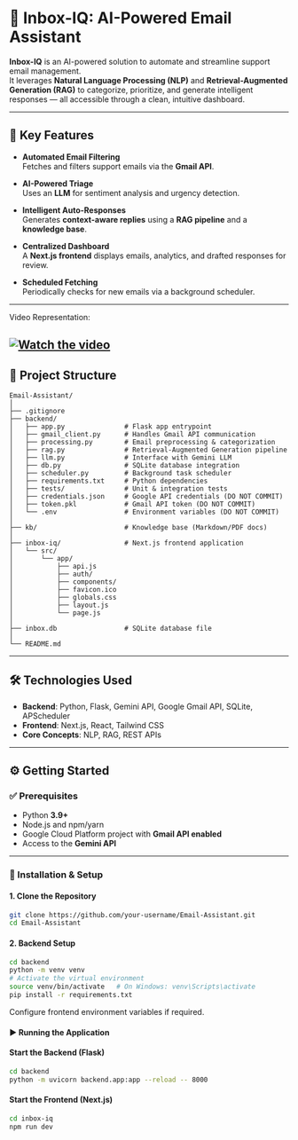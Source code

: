 # 📧 Inbox-IQ: AI-Powered Email Assistant

**Inbox-IQ** is an AI-powered solution to automate and streamline support email management.  
It leverages **Natural Language Processing (NLP)** and **Retrieval-Augmented Generation (RAG)** to categorize, prioritize, and generate intelligent responses — all accessible through a clean, intuitive dashboard.

---

## 🚀 Key Features

- **Automated Email Filtering**  
  Fetches and filters support emails via the **Gmail API**.

- **AI-Powered Triage**  
  Uses an **LLM** for sentiment analysis and urgency detection.

- **Intelligent Auto-Responses**  
  Generates **context-aware replies** using a **RAG pipeline** and a **knowledge base**.

- **Centralized Dashboard**  
  A **Next.js frontend** displays emails, analytics, and drafted responses for review.

- **Scheduled Fetching**  
  Periodically checks for new emails via a background scheduler.

---
Video Representation:

[![Watch the video](link-to-your-preview-image.png)](https://drive.google.com/file/d/15wdpquJZ-BPKimzi3yWKIdABFHEPj9Mk/view?usp=sharing)
---

## 📂 Project Structure

```plaintext
Email-Assistant/
│
├── .gitignore
├── backend/
│   ├── app.py               # Flask app entrypoint
│   ├── gmail_client.py      # Handles Gmail API communication
│   ├── processing.py        # Email preprocessing & categorization
│   ├── rag.py               # Retrieval-Augmented Generation pipeline
│   ├── llm.py               # Interface with Gemini LLM
│   ├── db.py                # SQLite database integration
│   ├── scheduler.py         # Background task scheduler
│   ├── requirements.txt     # Python dependencies
│   ├── tests/               # Unit & integration tests
│   ├── credentials.json     # Google API credentials (DO NOT COMMIT)
│   ├── token.pkl            # Gmail API token (DO NOT COMMIT)
│   └── .env                 # Environment variables (DO NOT COMMIT)
│
├── kb/                      # Knowledge base (Markdown/PDF docs)
│
├── inbox-iq/                # Next.js frontend application
│   └── src/
│       └── app/
│           ├── api.js
│           ├── auth/
│           ├── components/
│           ├── favicon.ico
│           ├── globals.css
│           ├── layout.js
│           └── page.js
│
├── inbox.db                 # SQLite database file
│
└── README.md
```

---


## 🛠️ Technologies Used

- **Backend**: Python, Flask, Gemini API, Google Gmail API, SQLite, APScheduler  
- **Frontend**: Next.js, React, Tailwind CSS  
- **Core Concepts**: NLP, RAG, REST APIs  

---

## ⚙️ Getting Started

### ✅ Prerequisites
- Python **3.9+**
- Node.js and npm/yarn
- Google Cloud Platform project with **Gmail API enabled**
- Access to the **Gemini API**

---

### 🔧 Installation & Setup

#### 1. Clone the Repository
```bash
git clone https://github.com/your-username/Email-Assistant.git
cd Email-Assistant
```

#### 2. Backend Setup
```bash
cd backend
python -m venv venv
# Activate the virtual environment
source venv/bin/activate   # On Windows: venv\Scripts\activate
pip install -r requirements.txt
```

 Configure frontend environment variables if required.

 #### ▶️ Running the Application
 #### Start the Backend (Flask)
```bash
cd backend
python -m uvicorn backend.app:app --reload -- 8000
```

#### Start the Frontend (Next.js)

```bash
cd inbox-iq
npm run dev
```



